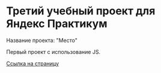 
<h1>Третий учебный проект для Яндекс Практикум</h1>
<p>Название проекта: "Место"</p>
<p>Первый проект с использование JS.</p>
<a href="https://algrebeniuk.github.io/mesto/" target="_blank">Ссылка на страницу</a>
